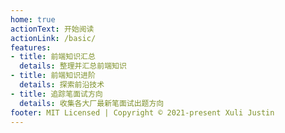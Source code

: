 ```yaml
---
home: true
actionText: 开始阅读
actionLink: /basic/
features:
- title: 前端知识汇总
  details: 整理并汇总前端知识
- title: 前端知识进阶
  details: 探索前沿技术
- title: 追踪笔面试方向
  details: 收集各大厂最新笔面试出题方向
footer: MIT Licensed | Copyright © 2021-present Xuli Justin
---
```

